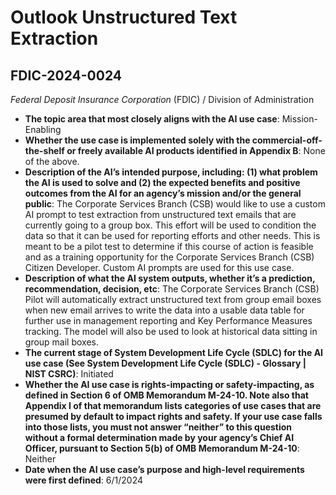 # Outlook Unstructured Text Extraction
## FDIC-2024-0024
_Federal Deposit Insurance Corporation_ (FDIC) / Division of Administration


+ **The topic area that most closely aligns with the AI use case**: Mission-Enabling
+ **Whether the use case is implemented solely with the commercial-off-the-shelf or freely available AI products identified in Appendix B**: None of the above.
+ **Description of the AI’s intended purpose, including: (1) what problem the AI is used to solve and (2) the expected benefits and positive outcomes from the AI for an agency’s mission and/or the general public**: The Corporate Services Branch (CSB) would like to use a custom AI prompt to test extraction from unstructured text emails that are currently going to a group box. This effort will be used to condition the data so that it can be used for reporting efforts and other needs. This is meant to be a pilot test to determine if this course of action is feasible and as a training opportunity for the Corporate Services Branch (CSB) Citizen Developer. Custom AI prompts are used for this use case.
+ **Description of what the AI system outputs, whether it’s a prediction, recommendation, decision, etc**: The Corporate Services Branch (CSB) Pilot will automatically extract unstructured text from group email boxes when new email arrives to write the data into a usable data table for further use in management reporting and Key Performance Measures tracking. The model will also be used to look at historical data sitting in group mail boxes.
+ **The current stage of System Development Life Cycle (SDLC) for the AI use case (See System Development Life Cycle (SDLC) - Glossary | NIST CSRC)**: Initiated
+ **Whether the AI use case is rights-impacting or safety-impacting, as defined in Section 6 of OMB Memorandum M-24-10. Note also that Appendix I of that memorandum lists categories of use cases that are presumed by default to impact rights and safety. If your use case falls into those lists, you must not answer “neither” to this question without a formal determination made by your agency’s Chief AI Officer, pursuant to Section 5(b) of OMB Memorandum M-24-10**: Neither
+ **Date when the AI use case’s purpose and high-level requirements were first defined**: 6/1/2024